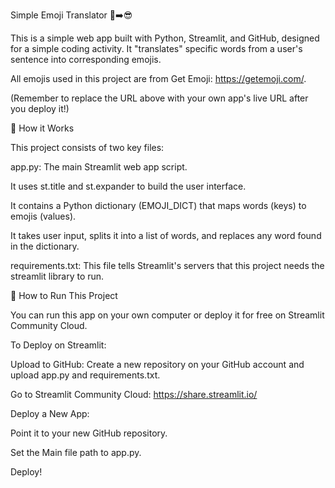 Simple Emoji Translator 💬➡️😎

This is a simple web app built with Python, Streamlit, and GitHub, designed for a simple coding activity. It "translates" specific words from a user's sentence into corresponding emojis.

All emojis used in this project are from Get Emoji: https://getemoji.com/.


(Remember to replace the URL above with your own app's live URL after you deploy it!)

🚀 How it Works

This project consists of two key files:

app.py: The main Streamlit web app script.

It uses st.title and st.expander to build the user interface.

It contains a Python dictionary (EMOJI_DICT) that maps words (keys) to emojis (values).

It takes user input, splits it into a list of words, and replaces any word found in the dictionary.

requirements.txt: This file tells Streamlit's servers that this project needs the streamlit library to run.

🏃 How to Run This Project

You can run this app on your own computer or deploy it for free on Streamlit Community Cloud.

To Deploy on Streamlit:

Upload to GitHub: Create a new repository on your GitHub account and upload app.py and requirements.txt.

Go to Streamlit Community Cloud: https://share.streamlit.io/

Deploy a New App:

Point it to your new GitHub repository.

Set the Main file path to app.py.

Deploy!
